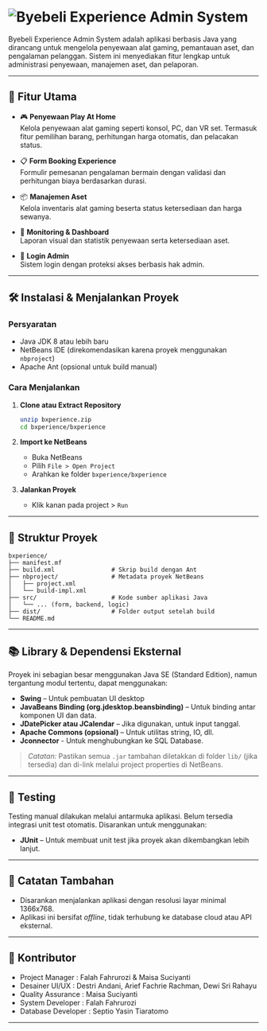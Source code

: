 # ![Byebeli Experience Admin System](https://yourdomain.com/logo.png)

Byebeli Experience Admin System adalah aplikasi berbasis Java yang dirancang untuk mengelola penyewaan alat gaming, pemantauan aset, dan pengalaman pelanggan. Sistem ini menyediakan fitur lengkap untuk administrasi penyewaan, manajemen aset, dan pelaporan.

---

## 🧩 Fitur Utama

- 🎮 **Penyewaan Play At Home**  
  Kelola penyewaan alat gaming seperti konsol, PC, dan VR set. Termasuk fitur pemilihan barang, perhitungan harga otomatis, dan pelacakan status.

- 📋 **Form Booking Experience**  
  Formulir pemesanan pengalaman bermain dengan validasi dan perhitungan biaya berdasarkan durasi.

- 📦 **Manajemen Aset**  
  Kelola inventaris alat gaming beserta status ketersediaan dan harga sewanya.

- 🧠 **Monitoring & Dashboard**  
  Laporan visual dan statistik penyewaan serta ketersediaan aset.

- 🔐 **Login Admin**  
  Sistem login dengan proteksi akses berbasis hak admin.

---

## 🛠️ Instalasi & Menjalankan Proyek

### Persyaratan

- Java JDK 8 atau lebih baru
- NetBeans IDE (direkomendasikan karena proyek menggunakan `nbproject`)
- Apache Ant (opsional untuk build manual)

### Cara Menjalankan

1. **Clone atau Extract Repository**
   ```bash
   unzip bxperience.zip
   cd bxperience/bxperience
   ```

2. **Import ke NetBeans**
   - Buka NetBeans
   - Pilih `File > Open Project`
   - Arahkan ke folder `bxperience/bxperience`

3. **Jalankan Proyek**
   - Klik kanan pada project > `Run`

---

## 📁 Struktur Proyek

```
bxperience/
├── manifest.mf
├── build.xml                # Skrip build dengan Ant
├── nbproject/               # Metadata proyek NetBeans
│   ├── project.xml
│   └── build-impl.xml
├── src/                     # Kode sumber aplikasi Java
│   └── ... (form, backend, logic)
├── dist/                    # Folder output setelah build
└── README.md
```

---

## 📚 Library & Dependensi Eksternal

Proyek ini sebagian besar menggunakan Java SE (Standard Edition), namun tergantung modul tertentu, dapat menggunakan:

- **Swing** – Untuk pembuatan UI desktop
- **JavaBeans Binding (org.jdesktop.beansbinding)** – Untuk binding antar komponen UI dan data.
- **JDatePicker atau JCalendar** – Jika digunakan, untuk input tanggal.
- **Apache Commons (opsional)** – Untuk utilitas string, IO, dll.
- **Jconnector** - Untuk menghubungkan ke SQL Database.

> *Catatan:* Pastikan semua `.jar` tambahan diletakkan di folder `lib/` (jika tersedia) dan di-link melalui project properties di NetBeans.

---

## 🧪 Testing

Testing manual dilakukan melalui antarmuka aplikasi. Belum tersedia integrasi unit test otomatis. Disarankan untuk menggunakan:

- **JUnit** – Untuk membuat unit test jika proyek akan dikembangkan lebih lanjut.

---

## 📌 Catatan Tambahan

- Disarankan menjalankan aplikasi dengan resolusi layar minimal 1366x768.
- Aplikasi ini bersifat *offline*, tidak terhubung ke database cloud atau API eksternal.

---

## 👥 Kontributor

- Project Manager    : Falah Fahrurozi & Maisa Suciyanti
- Desainer UI/UX     : Destri Andani, Arief Fachrie Rachman, Dewi Sri Rahayu
- Quality Assurance  : Maisa Suciyanti
- System Developer   : Falah Fahrurozi
- Database Developer : Septio Yasin Tiaratomo

---
